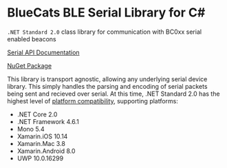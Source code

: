 # BlueCats BLE Serial Library for C#
`.NET Standard 2.0` class library for communication with BC0xx serial enabled beacons

[Serial API Documentation](https://github.com/bluecats/bluecats-docs/blob/master/BlueCats-BC010-Serial-Public-API-0.1.0.markdown)

[NuGet Package](https://www.nuget.org/packages/BlueCats.Ble.Serial)

This library is transport agnostic, allowing any underlying serial device library. This simply handles the parsing and encoding of serial packets being sent and recieved over serial. At this time, .NET Standard 2.0 has the highest level of [platform compatibility](https://docs.microsoft.com/en-us/dotnet/standard/net-standard), supporting platforms:
* .NET Core 2.0
* .NET Framework 4.6.1
* Mono 5.4
* Xamarin.iOS 10.14
* Xamarin.Mac 3.8
* Xamarin.Android 8.0
* UWP 10.0.16299
